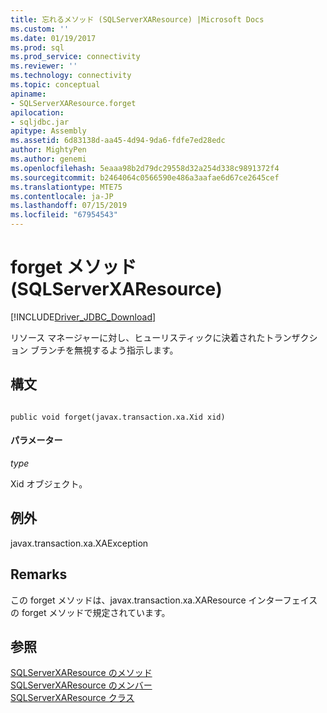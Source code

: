 ```yaml
---
title: 忘れるメソッド (SQLServerXAResource) |Microsoft Docs
ms.custom: ''
ms.date: 01/19/2017
ms.prod: sql
ms.prod_service: connectivity
ms.reviewer: ''
ms.technology: connectivity
ms.topic: conceptual
apiname:
- SQLServerXAResource.forget
apilocation:
- sqljdbc.jar
apitype: Assembly
ms.assetid: 6d83138d-aa45-4d94-9da6-fdfe7ed28edc
author: MightyPen
ms.author: genemi
ms.openlocfilehash: 5eaaa98b2d79dc29558d32a254d338c9891372f4
ms.sourcegitcommit: b2464064c0566590e486a3aafae6d67ce2645cef
ms.translationtype: MTE75
ms.contentlocale: ja-JP
ms.lasthandoff: 07/15/2019
ms.locfileid: "67954543"
---
```

# <a name="forget-method-sqlserverxaresource"></a>forget メソッド (SQLServerXAResource)
[!INCLUDE[Driver_JDBC_Download](../../../includes/driver_jdbc_download.md)]

  リソース マネージャーに対し、ヒューリスティックに決着されたトランザクション ブランチを無視するよう指示します。  
  
## <a name="syntax"></a>構文  
  
```  
  
public void forget(javax.transaction.xa.Xid xid)  
```  
  
#### <a name="parameters"></a>パラメーター  
 *type*  
  
 Xid オブジェクト。  
  
## <a name="exceptions"></a>例外  
 javax.transaction.xa.XAException  
  
## <a name="remarks"></a>Remarks  
 この forget メソッドは、javax.transaction.xa.XAResource インターフェイスの forget メソッドで規定されています。  
  
## <a name="see-also"></a>参照  
 [SQLServerXAResource のメソッド](../../../connect/jdbc/reference/sqlserverxaresource-methods.md)   
 [SQLServerXAResource のメンバー](../../../connect/jdbc/reference/sqlserverxaresource-members.md)   
 [SQLServerXAResource クラス](../../../connect/jdbc/reference/sqlserverxaresource-class.md)  
  
  
